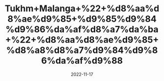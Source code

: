 ---
title: 'Tukhm+Malanga+%22+%d8%aa%d8%ae%d9%85+%d9%85%d9%84%d9%86%da%af%d8%a7%da%ba+%22+%d8%aa%d8%ae%d9%85+%d8%a8%d8%a7%d9%84%d9%86%da%af%d9%88'
date: '2022-11-17' 
metatag: '' 
inventory: '0' 
draft: false 
# meta description 
shortDescripton: 'Basil+Seeds%22+Tukh+Malanga+is+a+healthy+detox+for+your+body+that+ensures+cleanness+and+promotes+healthy+skin.+It+also+has+anti-fungal+and+anti-microbial+properties.'
description: 'Seed+%d8%aa%d8%ae%d9%85++%d8%a8%db%8c%d8%ac'
longdescription: ''
tags: ''
brand: ''
subCategory: ''
sellCount: '0'
featured: True
# product Price
price: '350.0'
# Product Short Description
shortDescription: 'Basil+Seeds%22+Tukh+Malanga+is+a+healthy+detox+for+your+body+that+ensures+cleanness+and+promotes+healthy+skin.+It+also+has+anti-fungal+and+anti-microbial+properties.'
productID: 'D66F0FF7-212A-ED11-9968-005056B3A416'
type: 'products'
category: 'Seed+%d8%aa%d8%ae%d9%85++%d8%a8%db%8c%d8%ac' 
thumnailproduct: 'https://eraconnect.blob.core.windows.net/product-images/aminsaddiquidawakhana/D66F0FF7-212A-ED11-9968-005056B3A416.webp' 
images:
  - image: 'https://eraconnect.blob.core.windows.net/product-images/aminsaddiquidawakhana/D66F0FF7-212A-ED11-9968-005056B3A416.webp'  
Variants:
---